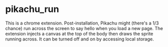 # pikachu_run

This is a chrome extension. Post-installation, Pikachu might (there's a 1/3 chance) run across the screen to say hello when you load a new page. The extension injects a canvas at the top of the body then draws the sprite running across. It can be turned off and on by accessing local storage. 
